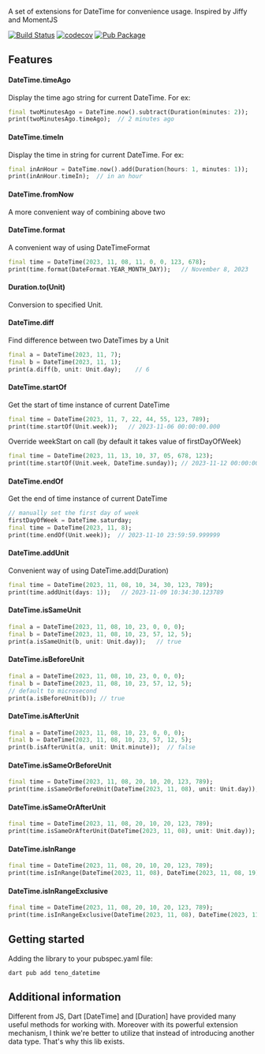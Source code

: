 A set of extensions for DateTime for convenience usage.
Inspired by Jiffy and MomentJS

[![Build Status](https://github.com/hnvcam/teno_datetime/actions/workflows/ci.yaml/badge.svg)](https://github.com/hnvcam/teno_datetime)
[![codecov](https://codecov.io/gh/hnvcam/teno_datetime/graph/badge.svg?token=FCRWMFYD3O)](https://codecov.io/gh/hnvcam/teno_datetime)
[![Pub Package](https://img.shields.io/pub/v/teno_datetime)](https://pub.dev/packages/teno_datetime)


## Features

#### DateTime.timeAgo
Display the time ago string for current DateTime.
For ex:
```dart
final twoMinutesAgo = DateTime.now().subtract(Duration(minutes: 2));
print(twoMinutesAgo.timeAgo);  // 2 minutes ago
```
#### DateTime.timeIn
Display the time in string for current DateTime.
For ex:
```dart
final inAnHour = DateTime.now().add(Duration(hours: 1, minutes: 1));
print(inAnHour.timeIn);  // in an hour
```
#### DateTime.fromNow
A more convenient way of combining above two

#### DateTime.format
A convenient way of using DateTimeFormat
```dart
final time = DateTime(2023, 11, 08, 11, 0, 0, 123, 678);
print(time.format(DateFormat.YEAR_MONTH_DAY));   // November 8, 2023
```
#### Duration.to(Unit)
Conversion to specified Unit.

#### DateTime.diff
Find difference between two DateTimes by a Unit
```dart
final a = DateTime(2023, 11, 7);
final b = DateTime(2023, 11, 1);
print(a.diff(b, unit: Unit.day);    // 6
```
#### DateTime.startOf
Get the start of time instance of current DateTime
```dart
final time = DateTime(2023, 11, 7, 22, 44, 55, 123, 789);
print(time.startOf(Unit.week));   // 2023-11-06 00:00:00.000
```
Override weekStart on call (by default it takes value of firstDayOfWeek)
```dart
final time = DateTime(2023, 11, 13, 10, 37, 05, 678, 123);
print(time.startOf(Unit.week, DateTime.sunday)); // 2023-11-12 00:00:00.000
```
#### DateTime.endOf
Get the end of time instance of current DateTime
```dart
// manually set the first day of week
firstDayOfWeek = DateTime.saturday;
final time = DateTime(2023, 11, 8);
print(time.endOf(Unit.week));  // 2023-11-10 23:59:59.999999
```
#### DateTime.addUnit
Convenient way of using DateTime.add(Duration)
```dart
final time = DateTime(2023, 11, 08, 10, 34, 30, 123, 789);
print(time.addUnit(days: 1));   // 2023-11-09 10:34:30.123789
```
#### DateTime.isSameUnit
```dart
final a = DateTime(2023, 11, 08, 10, 23, 0, 0, 0);
final b = DateTime(2023, 11, 08, 10, 23, 57, 12, 5);
print(a.isSameUnit(b, unit: Unit.day));   // true
```
#### DateTime.isBeforeUnit
```dart
final a = DateTime(2023, 11, 08, 10, 23, 0, 0, 0);
final b = DateTime(2023, 11, 08, 10, 23, 57, 12, 5);
// default to microsecond
print(a.isBeforeUnit(b)); // true
```
#### DateTime.isAfterUnit
```dart
final a = DateTime(2023, 11, 08, 10, 23, 0, 0, 0);
final b = DateTime(2023, 11, 08, 10, 23, 57, 12, 5);
print(b.isAfterUnit(a, unit: Unit.minute));  // false
```
#### DateTime.isSameOrBeforeUnit
```dart
final time = DateTime(2023, 11, 08, 20, 10, 20, 123, 789);
print(time.isSameOrBeforeUnit(DateTime(2023, 11, 08), unit: Unit.day));    // true
```
#### DateTime.isSameOrAfterUnit
```dart
final time = DateTime(2023, 11, 08, 20, 10, 20, 123, 789);
print(time.isSameOrAfterUnit(DateTime(2023, 11, 08), unit: Unit.day));    // true
```
#### DateTime.isInRange
```dart
final time = DateTime(2023, 11, 08, 20, 10, 20, 123, 789);
print(time.isInRange(DateTime(2023, 11, 08), DateTime(2023, 11, 08, 19));  // false
```
#### DateTime.isInRangeExclusive
```dart
final time = DateTime(2023, 11, 08, 20, 10, 20, 123, 789);
print(time.isInRangeExclusive(DateTime(2023, 11, 08), DateTime(2023, 11, 08, 21)); // true
```

## Getting started

Adding the library to your pubspec.yaml file:
```shell
dart pub add teno_datetime
```


## Additional information
Different from JS, Dart [DateTime] and [Duration] have provided many useful methods for working with.
Moreover with its powerful extension mechanism, I think we're better to utilize that instead of introducing
another data type. That's why this lib exists.
